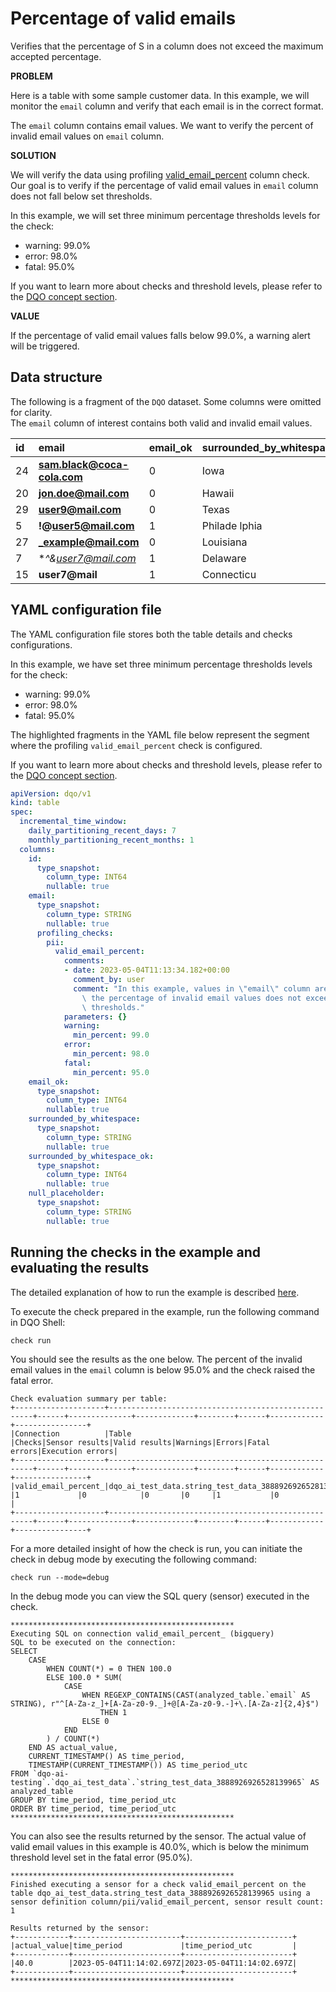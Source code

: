 # Percentage of valid emails

Verifies that the percentage of S in a column does not exceed the maximum accepted percentage.

**PROBLEM**

Here is a table with some sample customer data. In this example, we will monitor the `email` column and verify that each email is in the correct format.

The `email` column contains email values. We want to verify the percent of invalid email values on `email` column.

**SOLUTION**

We will verify the data using profiling [valid_email_percent](../../checks/column/pii/valid-email-percent.md) column check.
Our goal is to verify if the percentage of valid email values in `email` column does not fall below set thresholds.

In this example, we will set three minimum percentage thresholds levels for the check:

- warning: 99.0%
- error: 98.0%
- fatal: 95.0%

If you want to learn more about checks and threshold levels, please refer to the [DQO concept section](../../dqo-concepts/checks/index.md).

**VALUE**

If the percentage of valid email values falls below 99.0%, a warning alert will be triggered.

## Data structure

The following is a fragment of the `DQO` dataset. Some columns were omitted for clarity.  
The `email` column of interest contains both valid and invalid email values.

| id  | email                       | email_ok | surrounded_by_whitespace | surrounded_by_whitespace_ok | null_placeholder |
|:----|:----------------------------|:---------|:-------------------------|:----------------------------|:-----------------|
| 24  | **sam.black@coca-cola.com** | 0        | Iowa                     | 1                           | n/d              |
| 20  | **jon.doe@mail.com**        | 0        | Hawaii                   | 0                           | married          |
| 29  | **user9@mail.com**          | 0        | Texas                    | 1                           | married          |
| 5   | **!@user5@mail.com**        | 1        | Philade lphia            | 1                           | married          |
| 27  | **_example@mail.com**       | 0        | Louisiana                | 1                           |                  |
| 7   | **^&*user7@mail.com**       | 1        | Delaware                 | 1                           | empty            |
| 15  | **user7@mail**              | 1        | Connecticu               | 1                           | missing          |

## YAML configuration file

The YAML configuration file stores both the table details and checks configurations.

In this example, we have set three minimum percentage thresholds levels for the check:

- warning: 99.0%
- error: 98.0%
- fatal: 95.0%

The highlighted fragments in the YAML file below represent the segment where the profiling `valid_email_percent` check is configured.

If you want to learn more about checks and threshold levels, please refer to the [DQO concept section](../../dqo-concepts/checks/index.md).

```yaml hl_lines="12-31"
apiVersion: dqo/v1
kind: table
spec:
  incremental_time_window:
    daily_partitioning_recent_days: 7
    monthly_partitioning_recent_months: 1
  columns:
    id:
      type_snapshot:
        column_type: INT64
        nullable: true
    email:
      type_snapshot:
        column_type: STRING
        nullable: true
      profiling_checks:
        pii:
          valid_email_percent:
            comments:
            - date: 2023-05-04T11:13:34.182+00:00
              comment_by: user
              comment: "In this example, values in \"email\" column are verified whether\
                \ the percentage of invalid email values does not exceed the indicated\
                \ thresholds."
            parameters: {}
            warning:
              min_percent: 99.0
            error:
              min_percent: 98.0
            fatal:
              min_percent: 95.0
    email_ok:
      type_snapshot:
        column_type: INT64
        nullable: true
    surrounded_by_whitespace:
      type_snapshot:
        column_type: STRING
        nullable: true
    surrounded_by_whitespace_ok:
      type_snapshot:
        column_type: INT64
        nullable: true
    null_placeholder:
      type_snapshot:
        column_type: STRING
        nullable: true
```
## Running the checks in the example and evaluating the results

The detailed explanation of how to run the example is described [here](../#running-the-examples).

To execute the check prepared in the example, run the following command in DQO Shell:

``` 
check run
```
You should see the results as the one below.
The percent of the invalid email values in the `email` column is below 95.0% and the check raised the fatal error.
```
Check evaluation summary per table:
+--------------------+-----------------------------------------------------+------+--------------+-------------+--------+------+------------+----------------+
|Connection          |Table                                                |Checks|Sensor results|Valid results|Warnings|Errors|Fatal errors|Execution errors|
+--------------------+-----------------------------------------------------+------+--------------+-------------+--------+------+------------+----------------+
|valid_email_percent_|dqo_ai_test_data.string_test_data_3888926926528139965|1     |1             |0            |0       |0     |1           |0               |
+--------------------+-----------------------------------------------------+------+--------------+-------------+--------+------+------------+----------------+
```
For a more detailed insight of how the check is run, you can initiate the check in debug mode by executing the
following command:

```
check run --mode=debug
```

In the debug mode you can view the SQL query (sensor) executed in the check.

```
**************************************************
Executing SQL on connection valid_email_percent_ (bigquery)
SQL to be executed on the connection:
SELECT
    CASE
        WHEN COUNT(*) = 0 THEN 100.0
        ELSE 100.0 * SUM(
            CASE
                WHEN REGEXP_CONTAINS(CAST(analyzed_table.`email` AS STRING), r"^[A-Za-z_]+[A-Za-z0-9._]+@[A-Za-z0-9.-]+\.[A-Za-z]{2,4}$")
                    THEN 1
                ELSE 0
            END
        ) / COUNT(*)
    END AS actual_value,
    CURRENT_TIMESTAMP() AS time_period,
    TIMESTAMP(CURRENT_TIMESTAMP()) AS time_period_utc
FROM `dqo-ai-testing`.`dqo_ai_test_data`.`string_test_data_3888926926528139965` AS analyzed_table
GROUP BY time_period, time_period_utc
ORDER BY time_period, time_period_utc
**************************************************
```
You can also see the results returned by the sensor. The actual value of valid email values in this example is 40.0%, which is below the minimum
threshold level set in the fatal error (95.0%).
```
**************************************************
Finished executing a sensor for a check valid_email_percent on the table dqo_ai_test_data.string_test_data_3888926926528139965 using a sensor definition column/pii/valid_email_percent, sensor result count: 1

Results returned by the sensor:
+------------+------------------------+------------------------+
|actual_value|time_period             |time_period_utc         |
+------------+------------------------+------------------------+
|40.0        |2023-05-04T11:14:02.697Z|2023-05-04T11:14:02.697Z|
+------------+------------------------+------------------------+
**************************************************
```